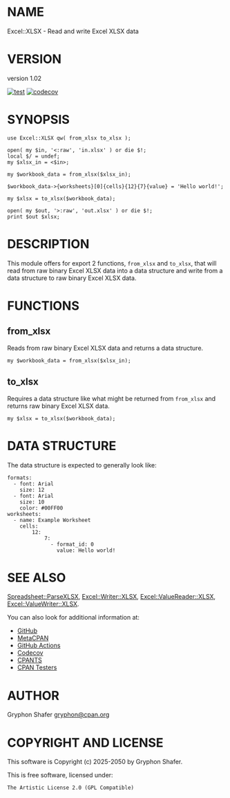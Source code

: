 # NAME

Excel::XLSX - Read and write Excel XLSX data

# VERSION

version 1.02

[![test](https://github.com/gryphonshafer/Excel-XLSX/workflows/test/badge.svg)](https://github.com/gryphonshafer/Excel-XLSX/actions?query=workflow%3Atest)
[![codecov](https://codecov.io/gh/gryphonshafer/Excel-XLSX/graph/badge.svg)](https://codecov.io/gh/gryphonshafer/Excel-XLSX)

# SYNOPSIS

    use Excel::XLSX qw( from_xlsx to_xlsx );

    open( my $in, '<:raw', 'in.xlsx' ) or die $!;
    local $/ = undef;
    my $xlsx_in = <$in>;

    my $workbook_data = from_xlsx($xlsx_in);

    $workbook_data->{worksheets}[0]{cells}{12}{7}{value} = 'Hello world!';

    my $xlsx = to_xlsx($workbook_data);

    open( my $out, '>:raw', 'out.xlsx' ) or die $!;
    print $out $xlsx;

# DESCRIPTION

This module offers for export 2 functions, `from_xlsx` and `to_xlsx`, that
will read from raw binary Excel XLSX data into a data structure
and write from a data structure to raw binary Excel XLSX data.

# FUNCTIONS

## from\_xlsx

Reads from raw binary Excel XLSX data and returns a data structure.

    my $workbook_data = from_xlsx($xlsx_in);

## to\_xlsx

Requires a data structure like what might be returned from `from_xlsx` and
returns raw binary Excel XLSX data.

    my $xlsx = to_xlsx($workbook_data);

# DATA STRUCTURE

The data structure is expected to generally look like:

    formats:
      - font: Arial
        size: 12
      - font: Arial
        size: 10
        color: #00FF00
    worksheets:
      - name: Example Worksheet
        cells:
            12:
                7:
                  - format_id: 0
                    value: Hello world!

# SEE ALSO

[Spreadsheet::ParseXLSX](https://metacpan.org/pod/Spreadsheet%3A%3AParseXLSX), [Excel::Writer::XLSX](https://metacpan.org/pod/Excel%3A%3AWriter%3A%3AXLSX), [Excel::ValueReader::XLSX](https://metacpan.org/pod/Excel%3A%3AValueReader%3A%3AXLSX),
[Excel::ValueWriter::XLSX](https://metacpan.org/pod/Excel%3A%3AValueWriter%3A%3AXLSX).

You can also look for additional information at:

- [GitHub](https://github.com/gryphonshafer/Excel-XLSX)
- [MetaCPAN](https://metacpan.org/pod/Excel::XLSX)
- [GitHub Actions](https://github.com/gryphonshafer/Excel-XLSX/actions)
- [Codecov](https://codecov.io/gh/gryphonshafer/Excel-XLSX)
- [CPANTS](http://cpants.cpanauthors.org/dist/Excel-XLSX)
- [CPAN Testers](http://www.cpantesters.org/distro/S/Excel-XLSX.html)

# AUTHOR

Gryphon Shafer <gryphon@cpan.org>

# COPYRIGHT AND LICENSE

This software is Copyright (c) 2025-2050 by Gryphon Shafer.

This is free software, licensed under:

    The Artistic License 2.0 (GPL Compatible)
